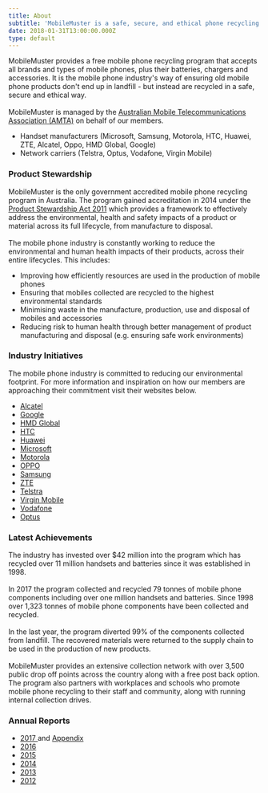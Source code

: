 ```yaml
---
title: About
subtitle: 'MobileMuster is a safe, secure, and ethical phone recycling program'
date: 2018-01-31T13:00:00.000Z
type: default
---
```

MobileMuster provides a free mobile phone recycling program that accepts all brands and types of mobile phones, plus their batteries, chargers and accessories. It is the mobile phone industry's way of ensuring old mobile phone products don't end up in landfill - but instead are recycled in a safe, secure and ethical way.\
\
MobileMuster is managed by the [Australian Mobile Telecommunications Association (AMTA)](http://www.amta.org.au/) on behalf of our members.

* Handset manufacturers (Microsoft, Samsung, Motorola, HTC, Huawei, ZTE, Alcatel, Oppo, HMD Global, Google)
* Network carriers (Telstra, Optus, Vodafone, Virgin Mobile)

### Product Stewardship

MobileMuster is the only government accredited mobile phone recycling program in Australia. The program gained accreditation in 2014 under the [Product Stewardship Act 2011](http://www.comlaw.gov.au/Details/C2011A00076) which provides a framework to effectively address the environmental, health and safety impacts of a product or material across its full lifecycle, from manufacture to disposal.\
\
The mobile phone industry is constantly working to reduce the environmental and human health impacts of their products, across their entire lifecycles. This includes:

* Improving how efficiently resources are used in the production of mobile phones
* Ensuring that mobiles collected are recycled to the highest environmental standards
* Minimising waste in the manufacture, production, use and disposal of mobiles and accessories
* Reducing risk to human health through better management of product manufacturing and disposal (e.g. ensuring safe work environments)

### Industry Initiatives

The mobile phone industry is committed to reducing our environmental footprint. For more information and inspiration on how our members are approaching their commitment visit their websites below.

* [Alcatel](http://www.alcatel-mobile.com/au/company/aboutCsr)
* [Google](https://environment.google/)
* [HMD Global](https://www.nokia.com/en_int/about-us/sustainability)
* [HTC](https://www.htc.com/au/about/corporate-responsibility/)
* [Huawei](http://www.huawei.com/au/sustainability)
* [Microsoft](https://www.microsoft.com/en-us/environment/default.aspx)
* [Motorola](https://www.motorola.com/us/about/corporate-responsibility-environment)
* [OPPO](https://www.oppo.com/au/about-us/)
* [Samsung](http://www.samsung.com/au/aboutsamsung/samsungelectronics/companyReports/companyreports_02/)
* [ZTE](http://www.zte.com.cn/global/about/citizenship/CSR-Reports)
* [Telstra](https://www.telstra.com.au/aboutus/community-environment/environment)
* [Virgin Mobile](https://www.virginmobile.com.au/about-virgin-mobile/)
* [Vodafone](https://www.vodafone.com.au/about/sustainability/)
* [Optus](https://www.optus.com.au/about/sustainability)

### Latest Achievements

The industry has invested over $42 million into the program which has recycled over 11 million handsets and batteries since it was established in 1998.\
\
In 2017 the program collected and recycled 79 tonnes of mobile phone components including over one million handsets and batteries. Since 1998 over 1,323 tonnes of mobile phone components have been collected and recycled.\
\
In the last year, the program diverted 99% of the components collected from landfill. The recovered materials were returned to the supply chain to be used in the production of new products.\
\
MobileMuster provides an extensive collection network with over 3,500 public drop off points across the country along with a free post back option. The program also partners with workplaces and schools who promote mobile phone recycling to their staff and community, along with running internal collection drives.

### Annual Reports

* [2017 ](../media/135343/mob_annualreport-2016-17final.pdf)and [Appendix](../media/135344/mobappendix-2017_final.pdf)
* [2016](../media/134587/annual_report.pdf)
* [2015](../media/113634/mob0192_fy15_annualreport_fa_digital.pdf)
* [2014](../media/62405/mm_annualreport_2014.pdf)
* [2013](../media/39176/mobilemuster_annualreport_2013_lr.pdf)
* [2012](../media/21563/amt0225_mobilemuster_report_2012_final.pdf)
